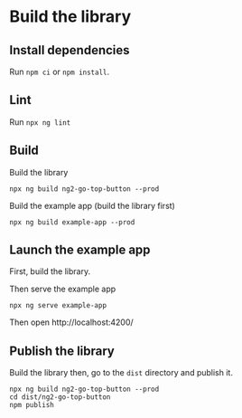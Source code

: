# Build the library

## Install dependencies

Run `npm ci` or `npm install`.

## Lint

Run `npx ng lint`

## Build

Build the library

    npx ng build ng2-go-top-button --prod
    
Build the example app (build the library first)

    npx ng build example-app --prod
    
## Launch the example app

First, build the library.

Then serve the example app

    npx ng serve example-app
    
Then open http://localhost:4200/

## Publish the library

Build the library then, go to the `dist` directory and publish it.

    npx ng build ng2-go-top-button --prod
    cd dist/ng2-go-top-button
    npm publish
